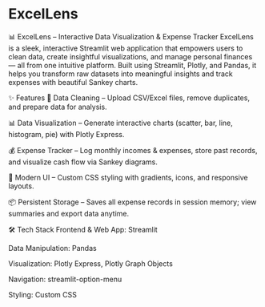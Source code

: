 # ExcelLens
📊 ExcelLens – Interactive Data Visualization & Expense Tracker
ExcelLens is a sleek, interactive Streamlit web application that empowers users to clean data, create insightful visualizations, and manage personal finances — all from one intuitive platform.
Built using Streamlit, Plotly, and Pandas, it helps you transform raw datasets into meaningful insights and track expenses with beautiful Sankey charts.

✨ Features
📂 Data Cleaning – Upload CSV/Excel files, remove duplicates, and prepare data for analysis.

📊 Data Visualization – Generate interactive charts (scatter, bar, line, histogram, pie) with Plotly Express.

💰 Expense Tracker – Log monthly incomes & expenses, store past records, and visualize cash flow via Sankey diagrams.

🎨 Modern UI – Custom CSS styling with gradients, icons, and responsive layouts.

📦 Persistent Storage – Saves all expense records in session memory; view summaries and export data anytime.

🛠️ Tech Stack
Frontend & Web App: Streamlit

Data Manipulation: Pandas

Visualization: Plotly Express, Plotly Graph Objects

Navigation: streamlit-option-menu

Styling: Custom CSS
